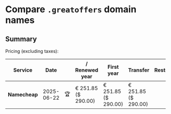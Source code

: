 # Compare `.greatoffers` domain names

## Summary

Pricing (excluding taxes):

| Service | Date |  | / Renewed year | First year | Transfer | Restoration |
|--|--|--|--|--|--|--|
| **Namecheap** | 2025-06-22 | 🏆 | € 251.85<br>($ 290.00) | € 251.85<br>($ 290.00) | € 251.85<br>($ 290.00) |  |
